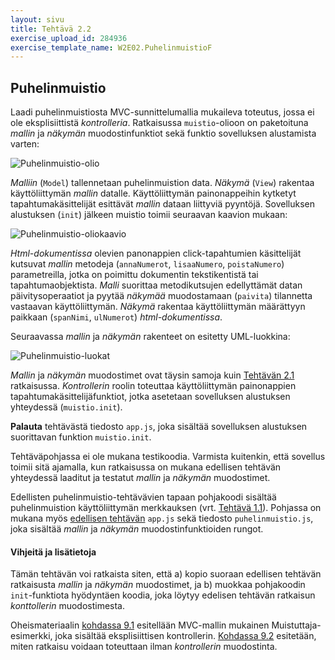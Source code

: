 ```yaml
---
layout: sivu
title: Tehtävä 2.2
exercise_upload_id: 284936
exercise_template_name: W2E02.PuhelinmuistioF
---
```


## Puhelinmuistio

Laadi puhelinmuistiosta MVC-sunnittelumallia mukaileva toteutus, jossa ei ole eksplisiittistä *kontrolleria*. Ratkaisussa `muistio`-olioon on paketoituna *mallin* ja *näkymän*  muodostinfunktiot sekä funktio sovelluksen alustamista varten:

![Puhelinmuistio-olio](../img/muistio_olio_22.png "Puhelinmuistio-olio")

*Malliin* (`Model`) tallennetaan puhelinmuistion data. *Näkymä* (`View`) rakentaa käyttöliittymän *mallin* datalle. Käyttöliittymän painonappeihin kytketyt tapahtumakäsittelijät esittävät *mallin* dataan liittyviä pyyntöjä. Sovelluksen alustuksen (`init`) jälkeen muistio toimii seuraavan kaavion mukaan: 

![Puhelinmuistio-oliokaavio](../img/olio_kaavio_22.png "Puhelinmuistio-oliokaavio")

*Html-dokumentissa* olevien panonappien click-tapahtumien käsittelijät kutsuvat *mallin* metodeja (`annaNumerot`, `lisaaNumero`, `poistaNumero`) parametreilla, jotka on poimittu dokumentin tekstikentistä  tai tapahtumaobjektista. *Malli* suorittaa metodikutsujen edellyttämät datan päivitysoperaatiot ja pyytää *näkymää* muodostamaan (`paivita`) tilannetta vastaavan käyttöliittymän. *Näkymä* rakentaa käyttöliittymän määrättyyn paikkaan (`spanNimi`, `ulNumerot`) *html-dokumentissa*. 

Seuraavassa *mallin* ja *näkymän* rakenteet on esitetty UML-luokkina:

![Puhelinmuistio-luokat](../img/muistio_luokat_22.png "Puhelinmuistio-luokat")

*Mallin* ja *näkymän* muodostimet ovat täysin samoja kuin [Tehtävän 2.1](../tehtava21) ratkaisussa. *Kontrollerin* roolin toteuttaa käyttöliittymän painonappien tapahtumakäsittelijäfunktiot, jotka asetetaan sovelluksen alustuksen yhteydessä (`muistio.init`).

**Palauta** tehtävästä tiedosto `app.js`, joka sisältää sovelluksen alustuksen suorittavan funktion `muistio.init`. 

Tehtäväpohjassa ei ole mukana testikoodia. Varmista kuitenkin, että sovellus toimii sitä ajamalla, kun ratkaisussa on mukana edellisen tehtävän yhteydessä laaditut ja testatut *mallin* ja *näkymän* muodostimet.

Edellisten puhelinmuistio-tehtävävien tapaan pohjakoodi sisältää puhelinmuistion  käyttöliittymän merkkauksen (vrt. [Tehtävä 1.1](../../osa1/tehtava11)). Pohjassa on mukana myös [edellisen tehtävän](../tehtava21) `app.js` sekä tiedosto `puhelinmuistio.js`, joka sisältää *mallin* ja *näkymän* muodostinfunktioiden rungot.

#### Vihjeitä ja lisätietoja

Tämän tehtävän voi ratkaista siten, että a) kopio suoraan edellisen tehtävän ratkaisusta *mallin* ja *näkymän* muodostimet, ja b) muokkaa pohjakoodin `init`-funktiota hyödyntäen koodia, joka löytyy edelisen tehtävän ratkaisun *konttollerin* muodostimesta.


Oheismateriaalin [kohdassa 9.1]({{site.baseurl}}/weso/#9.1-Esimerkki:-Muistuttaja) esitellään MVC-mallin mukainen Muistuttaja-esimerkki, joka sisältää eksplisiittisen kontrollerin. [Kohdassa 9.2]({{site.baseurl}}/weso//#9.2-Kontrollerin-rooli-selainohjelmistoissa) esitetään, miten ratkaisu voidaan toteuttaan ilman *kontrollerin* muodostinta.

